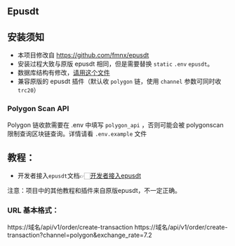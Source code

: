 ## Epusdt

## 安装须知

- 本项目修改自 https://github.com/fmnx/epusdt
- 安装过程大致与原版 epusdt 相同，但是需要替换 `static` `.env` `epusdt`。
- 数据库结构有修改，[请用这个文件](./sql/v0.0.1.sql)
- 兼容原版的 epusdt 插件（默认收 `polygon` 链，使用 `channel` 参数可同时收 `trc20`）

### Polygon Scan API

Polygon 链收款需要在 .env 中填写 `polygon_api` ，否则可能会被 polygonscan 限制查询区块链查询。详情请看 `.env.example` 文件

## 教程：

- 开发者接入`epusdt`文档👉🏻[开发者接入epusdt](wiki/API.md)

注意：项目中的其他教程和插件来自原版epusdt，不一定正确。

### URL 基本格式：
https://域名/api/v1/order/create-transaction
https://域名/api/v1/order/create-transaction?channel=polygon&exchange_rate=7.2
